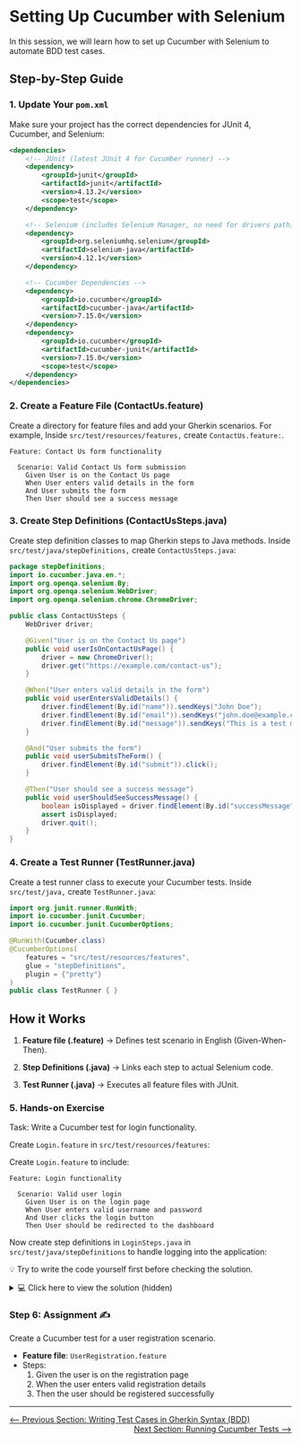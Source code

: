 # Setting Up Cucumber with Selenium

In this session, we will learn how to set up Cucumber with Selenium to automate BDD test cases.

## Step-by-Step Guide

### 1. Update Your `pom.xml`

Make sure your project has the correct dependencies for JUnit 4, Cucumber, and Selenium:

```xml
<dependencies>
    <!-- JUnit (latest JUnit 4 for Cucumber runner) -->
    <dependency>
        <groupId>junit</groupId>
        <artifactId>junit</artifactId>
        <version>4.13.2</version>
        <scope>test</scope>
    </dependency>

    <!-- Selenium (includes Selenium Manager, no need for drivers path) -->
    <dependency>
        <groupId>org.seleniumhq.selenium</groupId>
        <artifactId>selenium-java</artifactId>
        <version>4.12.1</version>
    </dependency>

    <!-- Cucumber Dependencies -->
    <dependency>
        <groupId>io.cucumber</groupId>
        <artifactId>cucumber-java</artifactId>
        <version>7.15.0</version>
    </dependency>
    <dependency>
        <groupId>io.cucumber</groupId>
        <artifactId>cucumber-junit</artifactId>
        <version>7.15.0</version>
        <scope>test</scope>
    </dependency>
</dependencies>

```

### 2. Create a Feature File (ContactUs.feature)

Create a directory for feature files and add your Gherkin scenarios. For example, Inside `src/test/resources/features,` create `ContactUs.feature:`.

```gherkin
Feature: Contact Us form functionality

  Scenario: Valid Contact Us form submission
    Given User is on the Contact Us page
    When User enters valid details in the form
    And User submits the form
    Then User should see a success message
```

### 3. Create Step Definitions (ContactUsSteps.java)

Create step definition classes to map Gherkin steps to Java methods. Inside `src/test/java/stepDefinitions,` create `ContactUsSteps.java`:

```java
package stepDefinitions;
import io.cucumber.java.en.*;
import org.openqa.selenium.By;
import org.openqa.selenium.WebDriver;
import org.openqa.selenium.chrome.ChromeDriver;

public class ContactUsSteps {
    WebDriver driver;

    @Given("User is on the Contact Us page")
    public void userIsOnContactUsPage() {
        driver = new ChromeDriver();
        driver.get("https://example.com/contact-us");
    }

    @When("User enters valid details in the form")
    public void userEntersValidDetails() {
        driver.findElement(By.id("name")).sendKeys("John Doe");
        driver.findElement(By.id("email")).sendKeys("john.doe@example.com");
        driver.findElement(By.id("message")).sendKeys("This is a test message.");
    }

    @And("User submits the form")
    public void userSubmitsTheForm() {
        driver.findElement(By.id("submit")).click();
    }

    @Then("User should see a success message")
    public void userShouldSeeSuccessMessage() {
        boolean isDisplayed = driver.findElement(By.id("successMessage")).isDisplayed();
        assert isDisplayed;
        driver.quit();
    }
}

```

### 4. Create a Test Runner (TestRunner.java)

Create a test runner class to execute your Cucumber tests. Inside `src/test/java,` create `TestRunner.java`:

```java
import org.junit.runner.RunWith;
import io.cucumber.junit.Cucumber;
import io.cucumber.junit.CucumberOptions;

@RunWith(Cucumber.class)
@CucumberOptions(
    features = "src/test/resources/features",
    glue = "stepDefinitions",
    plugin = {"pretty"}
)
public class TestRunner { }

```

## How it Works

1. **Feature file (.feature)** → Defines test scenario in English (Given-When-Then).

2. **Step Definitions (.java)** → Links each step to actual Selenium code.

3. **Test Runner (.java)** → Executes all feature files with JUnit.


### 5. Hands-on Exercise

Task: Write a Cucumber test for login functionality.

Create `Login.feature` in `src/test/resources/features`:

Create `Login.feature` to include:

```gherkin
Feature: Login functionality

  Scenario: Valid user login
    Given User is on the login page
    When User enters valid username and password
    And User clicks the login button
    Then User should be redirected to the dashboard
```

Now create step definitions in `LoginSteps.java` in `src/test/java/stepDefinitions` to handle logging into the application:

💡 Try to write the code yourself first before checking the solution.
<details> 

<summary>💻 Click here to view the solution (hidden)</summary>
    
    ```java
    package stepDefinitions;
    import io.cucumber.java.en.*;
    import org.openqa.selenium.By;
    import org.openqa.selenium.WebDriver;
    import org.openqa.selenium.chrome.ChromeDriver;
    
    public class LoginSteps {
        WebDriver driver;
    
        @Given("User is on the login page")
        public void userIsOnLoginPage() {
            driver = new ChromeDriver();
            driver.get("https://example.com/login");
        }
    
        @When("User enters valid username and password")
        public void userEntersValidCredentials() {
            driver.findElement(By.id("username")).sendKeys("testuser");
            driver.findElement(By.id("password")).sendKeys("password123");
        }
    
        @And("User clicks the login button")
        public void userClicksLoginButton() {
            driver.findElement(By.id("loginButton")).click();
        }
    
        @Then("User should be redirected to the dashboard")
        public void userShouldBeRedirectedToDashboard() {
            boolean isDashboardDisplayed = driver.findElement(By.id("dashboard")).isDisplayed();
            assert isDashboardDisplayed;
            driver.quit();
        }
    }
    ```
</details>

### Step 6: Assignment ✍️

Create a Cucumber test for a user registration scenario.

- **Feature file**: `UserRegistration.feature`
- Steps:
    1. Given the user is on the registration page
    2. When the user enters valid registration details
    3. Then the user should be registered successfully

---

<div style="width: 100%">
<a href='writing-test-cases-in-gherkin-syntax.md'><-- Previous Section: Writing Test Cases in Gherkin Syntax (BDD)</a>
<div align="right"><a href='running-cucumber-tests.md'> Next Section: Running Cucumber Tests --></a></div>
</div>
